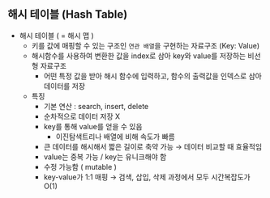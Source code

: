 ## 해시 테이블 (Hash Table)
- 해시 테이블 ( = 해시 맵 )
  - 키를 값에 매핑할 수 있는 구조인 `연관 배열`을 구현하는 자료구조 (Key: Value)
  - 해시함수를 사용하여 변환한 값을 index로 삼아 key와 value를 저장하는 비선형 자료구조
    - 어떤 특정 값을 받아 해시 함수에 입력하고, 함수의 출력값을 인덱스로 삼아 데이터를 저장
  - 특징
    - 기본 연산 : search, insert, delete
    - 순차적으로 데이터 저장 X
    - key를 통해 value를 얻을 수 있음
      - 이진탐색트리나 배열에 비해 속도가 빠름
    - 큰 데이터를 해시해서 짧은 길이로 축약 가능 → 데이터 비교할 때 효율적임
    - value는 중복 가능 / key는 유니크해야 함
    - 수정 가능함 ( mutable )
    - key-value가 1:1 매핑 → 검색, 삽입, 삭제 과정에서 모두 시간복잡도가 O(1)  
